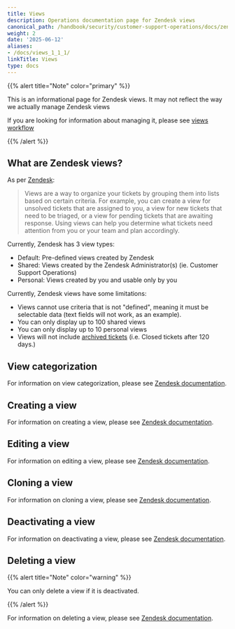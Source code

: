 ```yaml
---
title: Views
description: Operations documentation page for Zendesk views
canonical_path: /handbook/security/customer-support-operations/docs/zendesk/views
weight: 2
date: '2025-06-12'
aliases:
- /docs/views_1_1_1/
linkTitle: Views
type: docs
---
```


{{% alert title="Note" color="primary" %}}

This is an informational page for Zendesk views. It may not reflect the way we actually manage Zendesk views

If you are looking for information about managing it, please see [views workflow](../../workflows/zendesk/views)

{{% /alert %}}

## What are Zendesk views?

As per [Zendesk](https://support.zendesk.com/hc/en-us/articles/4408888828570-Creating-views-to-build-customized-lists-of-tickets):

> Views are a way to organize your tickets by grouping them into lists based on certain criteria. For example, you can create a view for unsolved tickets that are assigned to you, a view for new tickets that need to be triaged, or a view for pending tickets that are awaiting response. Using views can help you determine what tickets need attention from you or your team and plan accordingly.

Currently, Zendesk has 3 view types:

- Default: Pre-defined views created by Zendesk
- Shared: Views created by the Zendesk Administrator(s) (ie. Customer Support Operations)
- Personal: Views created by you and usable only by you

Currently, Zendesk views have some limitations:

- Views cannot use criteria that is not "defined", meaning it must be selectable data (text fields will not work, as an example).
- You can only display up to 100 shared views
- You can only display up to 10 personal views
- Views will not include [archived tickets](https://support.zendesk.com/hc/en-us/articles/4408887617050-About-ticket-archiving) (i.e. Closed tickets after 120 days.)

## View categorization

For information on view categorization, please see [Zendesk documentation](https://support.zendesk.com/hc/en-us/articles/8009260752794-Categorizing-your-views).

## Creating a view

For information on creating a view, please see [Zendesk documentation](https://support.zendesk.com/hc/en-us/articles/4408888828570-Creating-views-to-build-customized-lists-of-tickets#topic_vcr_xfp_ec).

## Editing a view

For information on editing a view, please see [Zendesk documentation](https://support.zendesk.com/hc/en-us/articles/4408832792986-Managing-your-views#topic_fzx_qyj_5b).

## Cloning a view

For information on cloning a view, please see [Zendesk documentation](https://support.zendesk.com/hc/en-us/articles/4408888828570-Creating-views-to-build-customized-lists-of-tickets#topic_fjf_vev_ec).

## Deactivating a view

For information on deactivating a view, please see [Zendesk documentation](https://support.zendesk.com/hc/en-us/articles/4408832792986-Managing-your-views#topic_vnx_wev_ec).

## Deleting a view

{{% alert title="Note" color="warning" %}}

You can only delete a view if it is deactivated.

{{% /alert %}}

For information on deleting a view, please see [Zendesk documentation](https://support.zendesk.com/hc/en-us/articles/4408832792986-Managing-your-views#topic_vnx_wev_ec).
